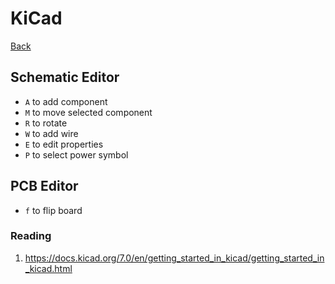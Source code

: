 # KiCad

[Back](./digital-design.md)

## Schematic Editor

- `A` to add component
- `M` to move selected component
- `R` to rotate
- `W` to add wire
- `E` to edit properties
- `P` to select power symbol

## PCB Editor

- `f` to flip board

### Reading

1. https://docs.kicad.org/7.0/en/getting_started_in_kicad/getting_started_in_kicad.html
